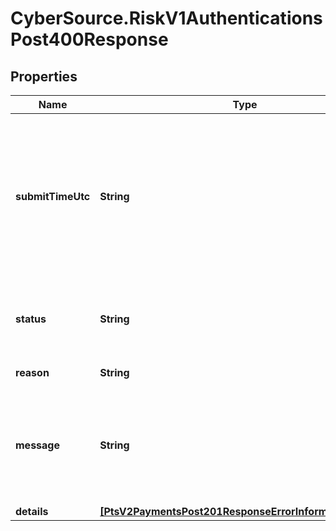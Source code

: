 # CyberSource.RiskV1AuthenticationsPost400Response

## Properties
Name | Type | Description | Notes
------------ | ------------- | ------------- | -------------
**submitTimeUtc** | **String** | Time of request in UTC. Format: &#x60;YYYY-MM-DDThh:mm:ssZ&#x60; Example &#x60;2016-08-11T22:47:57Z&#x60; equals August 11, 2016, at 22:47:57 (10:47:57 p.m.). The &#x60;T&#x60; separates the date and the time. The &#x60;Z&#x60; indicates UTC.  | [optional] 
**status** | **String** | The status for payerAuthentication 400 setup calls. Possible values are: - INVALID_REQUEST  | [optional] 
**reason** | **String** | The reason of the status.  | [optional] 
**message** | **String** | The message describing the reason of the status. Value is: - Encountered a Payer Authentication problem. Payer could not be setup.  | [optional] 
**details** | [**[PtsV2PaymentsPost201ResponseErrorInformationDetails]**](PtsV2PaymentsPost201ResponseErrorInformationDetails.md) |  | [optional] 


